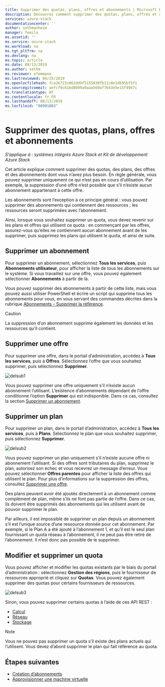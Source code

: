 ```yaml
---
title: Supprimer des quotas, plans, offres et abonnements | Microsoft Docs
description: Découvrez comment supprimer des quotas, plans, offres et abonnements Azure Stack.
services: azure-stack
documentationcenter: ''
author: sethmanheim
manager: femila
ms.assetid: ''
ms.service: azure-stack
ms.workload: na
ms.tgt_pltfrm: na
ms.devlang: na
ms.topic: article
ms.date: 08/13/2019
ms.author: sethm
ms.reviewer: efemmano
ms.lastreviewed: 04/25/2019
ms.openlocfilehash: fca26723c062dd9f5155030fb11c8e1d695bf5f1
ms.sourcegitcommit: aefcf9c61bd8089a0aaa569af7643e5e15f4947c
ms.translationtype: HT
ms.contentlocale: fr-FR
ms.lasthandoff: 08/13/2019
ms.locfileid: "68991803"
---
```

# <a name="delete-quotas-plans-offers-and-subscriptions"></a>Supprimer des quotas, plans, offres et abonnements

*S’applique à : systèmes intégrés Azure Stack et Kit de développement Azure Stack*

Cet article explique comment supprimer des quotas, des plans, des offres et des abonnements dont vous n’avez plus besoin. En règle générale, vous pouvez supprimer uniquement ce qui n’est pas en cours d’utilisation. Par exemple, la suppression d’une offre n’est possible que s’il n’existe aucun abonnement appartenant à cette offre.

Les abonnements sont l’exception à ce principe général : vous pouvez supprimer des abonnements qui contiennent des ressources ; les ressources seront supprimées avec l’abonnement.

Ainsi, lorsque vous souhaitez supprimer un quota, vous devez revenir sur les plans et offres qui utilisent ce quota : en commençant par les offres, assurez-vous qu’elles ne contiennent aucun abonnement avant de les supprimer, puis supprimez les plans qui utilisent le quota, et ainsi de suite.

## <a name="delete-a-subscription"></a>Supprimer un abonnement

Pour supprimer un abonnement, sélectionnez **Tous les services**, puis **Abonnements utilisateur**, pour afficher la liste de tous les abonnements sur le système. Si vous travaillez sur une offre, vous pouvez également sélectionner **Abonnements** à partir de là.

Vous pouvez supprimer des abonnements à partir de cette liste, mais vous pouvez aussi utiliser PowerShell et écrire un script qui supprime tous les abonnements pour vous, en vous servant des commandes décrites dans la rubrique [Abonnements - Supprimer la référence](/rest/api/azurestack/subscriptions/delete).

> [!CAUTION]
> La suppression d’un abonnement supprime également les données et les ressources qu’il contient.

## <a name="delete-an-offer"></a>Supprimer une offre

Pour supprimer une offre, dans le portail d’administration, accédez à **Tous les services**, puis à **Offres**. Sélectionnez l’offre que vous souhaitez supprimer, puis sélectionnez **Supprimer**.

![delsub1](media/azure-stack-delete-offer/delsub1.png)

Vous pouvez supprimer une offre uniquement s’il n’existe aucun abonnement l’utilisant. L’existence d’abonnements dépendant de l’offre conditionne l’option **Supprimer** qui est indisponible. Dans ce cas, consultez la section [Supprimer un abonnement](#delete-a-subscription).

## <a name="delete-a-plan"></a>Supprimer un plan

Pour supprimer un plan, dans le portail d’administration, accédez à **Tous les services**, puis à **Plans**. Sélectionnez le plan que vous souhaitez supprimer, puis sélectionnez **Supprimer**.

![delsub2](media/azure-stack-delete-offer/delsub2.png)

Vous pouvez supprimer un plan uniquement s’il n’existe aucune offre ni abonnement l’utilisant. Si des offres sont tributaires du plan, supprimez le plan, autorisez son échec et vous recevrez un message d’erreur. Vous pouvez sélectionner **Offres parentes** pour afficher la liste des offres qui utilisent le plan. Pour plus d’informations sur la suppression des offres, consultez [Supprimer une offre](#delete-an-offer).

Des plans peuvent avoir été ajoutés directement à un abonnement comme complément de plan, même s’ils ne font pas partie de l’offre. Dans ce cas, ils doivent être supprimés des abonnements qui les utilisent avant de pouvoir supprimer le plan.

Par ailleurs, il est impossible de supprimer un plan depuis un abonnement s’il est l’unique source d’une ressource donnée pour cet abonnement. Par exemple, si le Plan A a été ajouté à l’abonnement 1, et qu’il est le seul plan fournissant un quota réseau à l’abonnement, il ne peut pas être retiré de l’abonnement. Il n’est donc pas possible de le supprimer.

## <a name="edit-and-delete-a-quota"></a>Modifier et supprimer un quota

Vous pouvez afficher et modifier les quotas existants par le biais du portail d’administration : sélectionnez **Gestion des régions**, puis le fournisseur de ressources approprié et cliquez sur **Quotas**. Vous pouvez également supprimer des quotas pour certains fournisseurs de ressources.

![delsub3](media/azure-stack-delete-offer/delsub3.png)

Sinon, vous pouvez supprimer certains quotas à l’aide de ces API REST :

- [Calcul](/rest/api/azurestack/quotas%20(compute)/delete)
- [Réseau](/rest/api/azurestack/quotas%20(network)/delete)
- [Stockage](/rest/api/azurestack/storagequotas/delete)

> [!NOTE]
> Vous ne pouvez pas supprimer un quota s’il existe des plans actuels qui l’utilisent. Vous devez d’abord supprimer le plan qui fait référence au quota.

## <a name="next-steps"></a>Étapes suivantes

- [Création d’abonnements](azure-stack-subscribe-plan-provision-vm.md)
- [Approvisionner une machine virtuelle](../user/azure-stack-create-vm-template.md)